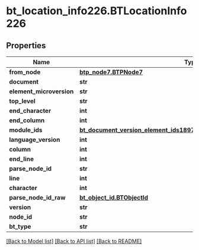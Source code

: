 # bt_location_info226.BTLocationInfo226

## Properties
Name | Type | Description | Notes
------------ | ------------- | ------------- | -------------
**from_node** | [**btp_node7.BTPNode7**](BTPNode7.md) |  | [optional] 
**document** | **str** |  | [optional] 
**element_microversion** | **str** |  | [optional] 
**top_level** | **str** |  | [optional] 
**end_character** | **int** |  | [optional] 
**end_column** | **int** |  | [optional] 
**module_ids** | [**bt_document_version_element_ids1897.BTDocumentVersionElementIds1897**](BTDocumentVersionElementIds1897.md) |  | [optional] 
**language_version** | **int** |  | [optional] 
**column** | **int** |  | [optional] 
**end_line** | **int** |  | [optional] 
**parse_node_id** | **str** |  | [optional] 
**line** | **int** |  | [optional] 
**character** | **int** |  | [optional] 
**parse_node_id_raw** | [**bt_object_id.BTObjectId**](BTObjectId.md) |  | [optional] 
**version** | **str** |  | [optional] 
**node_id** | **str** |  | [optional] 
**bt_type** | **str** |  | [optional] 

[[Back to Model list]](../README.md#documentation-for-models) [[Back to API list]](../README.md#documentation-for-api-endpoints) [[Back to README]](../README.md)


